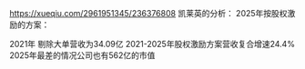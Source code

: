 https://xueqiu.com/2961951345/236376808
凯莱英的分析：
2025年按股权激励的方案：

2021年 剔除大单营收为34.09亿
2021-2025年股权激励方案营收复合增速24.4%
2025年最差的情况公司也有562亿的市值


